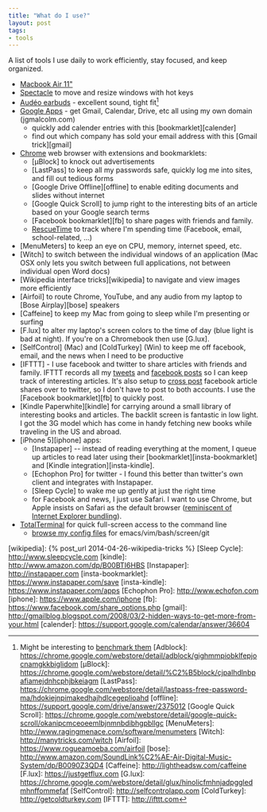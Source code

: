 ```yaml
---
title: "What do I use?"
layout: post
tags:
- tools
---
```


A list of tools I use daily to work efficiently, stay focused, and keep
organized.

* [Macbook Air 11"](http://www.apple.com/macbook-air)
* [Spectacle](http://spectacleapp.com) to move and resize windows with hot keys
* [Audéo earbuds](http://www.amazon.com/Audeo-Perfect-Bass-Earphones-Black/dp/B003V9QDXK) - excellent sound, tight fit[^bench]
* [Google Apps](http://www.google.com/enterprise/apps/business) - get Gmail, Calendar, Drive, etc all using my own domain (jgmalcolm.com)
  * quickly add calender entries with this [bookmarklet][calender]
  * find out which company has sold your email address with this [Gmail trick][gmail]
* [Chrome](https://www.google.com/intl/en_US/chrome/browser/) web browser with extensions and bookmarklets:
  * [µBlock] to knock out advertisements
  * [LastPass] to keep all my passwords safe, quickly log me into sites, and fill out tedious forms
  * [Google Drive Offline][offline] to enable editing documents and slides without internet
  * [Google Quick Scroll] to jump right to the interesting bits of an article based on your Google search terms
  * [Facebook bookmarklet][fb] to share pages with friends and family.
  * [RescueTime](//rescuetime.com) to track where I'm spending time (Facebook, email, school-related, ...)
* [MenuMeters] to keep an eye on CPU, memory, internet speed, etc.
* [Witch] to switch between the individual windows of an application (Mac OSX
  only lets you switch between full applications, not between individual open Word docs)
* [Wikipedia interface tricks][wikipedia] to navigate and view images more efficiently
* [Airfoil] to route Chrome, YouTube, and any audio from my laptop to [Bose Airplay][bose] speakers
* [Caffeine] to keep my Mac from going to sleep while I'm presenting or surfing
* [F.lux] to alter my laptop's screen colors to the time of day (blue light is bad at night).  If you're on a Chromebook then use [G.lux].
* [SelfControl] (Mac) and [ColdTurkey] (Win) to keep me off facebook, email, and the news when I need to be productive
* [IFTTT] - I use facebook and twitter to share articles with friends and
  family.  IFTTT records all my [tweets][ifttt-tweets] and
  [facebook posts][ifttt-fb] so I can keep track of interesting articles.
  It's also setup to [cross post][ifttt-fb2tw] facebook article shares over to
  twitter, so I don't have to post to both accounts.  I use the
  [Facebook bookmarklet][fb] to quickly post.
* [Kindle Paperwhite][kindle] for carrying around a small library of
  interesting books and articles.  The backlit screen is fantastic in low
  light.  I got the 3G model which has come in handy fetching new books while
  traveling in the US and abroad.
* [iPhone 5][iphone] apps:
  * [Instapaper] -- instead of reading everything at the moment, I queue up
    articles to read later using their [bookmarklet][insta-bookmarklet] and
    [Kindle integration][insta-kindle].
  * [Echophon Pro] for twitter - I found this better than twitter's own client and integrates with Instapaper.
  * [Sleep Cycle] to wake me up gently at just the right time
  * for Facebook and news, I just use Safari.  I want to use Chrome, but Apple
    insists on Safari as the default browser
    ([reminiscent of Internet Explorer bundling][msft]).
* [TotalTerminal] for quick full-screen access to the command line
  * [browse my config files](https://github.com/jgmalcolm/config) for emacs/vim/bash/screen/git

[TotalTerminal]: http://totalterminal.binaryage.com
[ifttt-tweets]: https://ifttt.com/recipes/175480-all-your-tweets-in-a-google-spreadsheet
[ifttt-fb]: https://ifttt.com/recipes/175481-save-links-i-share-on-facebook-to-a-google-drive-spreadsheet
[ifttt-fb2tw]: https://ifttt.com/recipes/175482-new-link-post-by-you-then-you-tweet-the-link
[msft]: https://en.wikipedia.org/wiki/United_States_v._Microsoft_Corp.
[wikipedia]: {% post_url 2014-04-26-wikipedia-tricks %}
[Sleep Cycle]: http://www.sleepcycle.com
[kindle]: http://www.amazon.com/dp/B00BTI6HBS
[Instapaper]: http://instapaper.com
[insta-bookmarklet]: https://www.instapaper.com/save
[insta-kindle]: https://www.instapaper.com/apps
[Echophon Pro]: http://www.echofon.com
[iphone]: https://www.apple.com/iphone
[fb]: https://www.facebook.com/share_options.php
[gmail]: http://gmailblog.blogspot.com/2008/03/2-hidden-ways-to-get-more-from-your.html
[calender]: https://support.google.com/calendar/answer/36604
[^bench]: Might be interesting to [benchmark them](http://www.audiocheck.net/soundtests_headphones.php)
[Adblock]: https://chrome.google.com/webstore/detail/adblock/gighmmpiobklfepjocnamgkkbiglidom
[µBlock]: https://chrome.google.com/webstore/detail/%C2%B5block/cjpalhdlnbpafiamejdnhcphjbkeiagm
[LastPass]: https://chrome.google.com/webstore/detail/lastpass-free-password-ma/hdokiejnpimakedhajhdlcegeplioahd
[offline]: https://support.google.com/drive/answer/2375012
[Google Quick Scroll]: https://chrome.google.com/webstore/detail/google-quick-scroll/okanipcmceoeemlbjnmnbdibhgpbllgc
[MenuMeters]: http://www.ragingmenace.com/software/menumeters
[Witch]: http://manytricks.com/witch
[Airfoil]: https://www.rogueamoeba.com/airfoil
[bose]: http://www.amazon.com/SoundLink%C2%AE-Air-Digital-Music-System/dp/B0090Z3QD4
[Caffeine]: http://lightheadsw.com/caffeine
[F.lux]: https://justgetflux.com
[G.lux]: https://chrome.google.com/webstore/detail/glux/hinolicfmhnjadpggledmhnffommefaf
[SelfControl]: http://selfcontrolapp.com
[ColdTurkey]: http://getcoldturkey.com
[IFTTT]: http://ifttt.com
